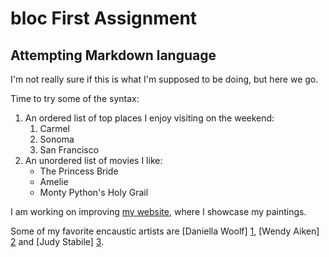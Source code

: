bloc First Assignment
=====================

Attempting Markdown language
----------------------------------

I'm not really sure if this is what I'm supposed to be doing, but here we go. 

Time to try some of the syntax:

1. An ordered list of top places I enjoy visiting on the weekend:
    1. Carmel
    2. Sonoma
    3. San Francisco
2. An unordered list of movies I like:
    * The Princess Bride
    * Amelie
    * Monty Python's Holy Grail

I am working on improving [my website](http://encaustech.com/ "Encaustech"), where I showcase my paintings.


Some of my favorite encaustic artists are [Daniella Woolf] [1],
[Wendy Aiken] [2] and [Judy Stabile] [3].

  [1]: http://daniellawoolf.com/       "Daniella Woolf"
  [2]: http://www.wendyaikin.com/links "Wendy Aiken"
  [3]: http://judyastabile.com/home.html/    "Judy Stabile"


